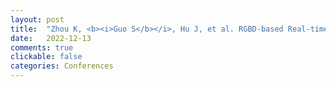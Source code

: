 ```yaml
---
layout: post
title:  "Zhou K, <b><i>Guo S</b></i>, Hu J, et al. RGBD-based Real-time Volumetric Reconstruction System: Architecture Design and Implementation[C]//2022 IEEE International Conference on Visual Communications and Image Processing (VCIP). IEEE, 2022: 1-5. [CCF-C]"
date:   2022-12-13
comments: true
clickable: false
categories: Conferences
---
```

